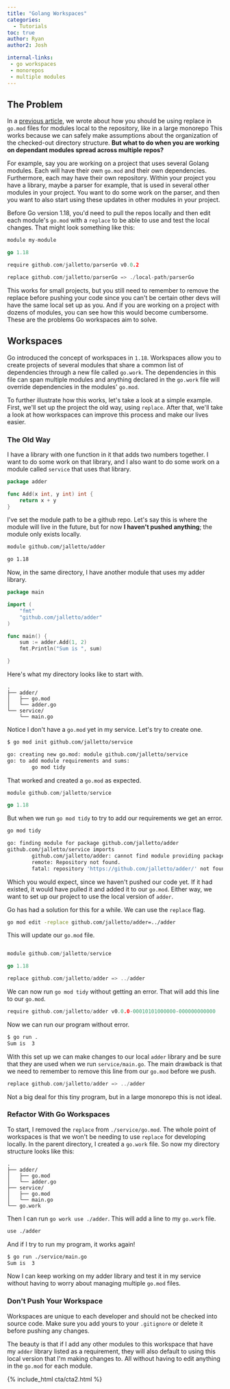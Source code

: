 ```yaml
---
title: "Golang Workspaces"
categories:
  - Tutorials
toc: true
author: Ryan
author2: Josh

internal-links:
 - go workspaces
 - monorepos
 - multiple modules
---
```


## The Problem

In a [previous article](/blog/golang-monorepo), we wrote about how you should be using replace in `go.mod` files for modules local to the repository, like in a large monorepo This works because we can safely make assumptions about the organization of the checked-out directory structure. **But what to do when you are working on dependant modules spread across multiple repos?**

For example, say you are working on a project that uses several Golang modules. Each will have their own `go.mod` and their own dependencies. Furthermore, each may have their own repository. Within your project you have a library, maybe a parser for example, that is used in several other modules in your project. You want to do some work on the parser, and then you want to also start using these updates in other modules in your project.

Before Go version 1.18, you'd need to pull the repos locally and then edit each module's `go.mod` with a `replace` to be able to use and test the local changes. That might look something like this:

~~~{.go caption="example mod file"}
module my-module

go 1.18

require github.com/jalletto/parserGo v0.0.2

replace github.com/jalletto/parserGo => ./local-path/parserGo
~~~

This works for small projects, but you still need to remember to remove the replace before pushing your code since you can't be certain other devs will have the same local set up as you. And if you are working on a project with dozens of modules, you can see how this would become cumbersome. These are the problems Go workspaces aim to solve.

## Workspaces

Go introduced the concept of workspaces in `1.18`. Workspaces allow you to create projects of several modules that share a common list of dependencies through a new file called `go.work`. The dependencies in this file can span multiple modules and anything declared in the `go.work` file will override dependencies in the modules' `go.mod`.

To further illustrate how this works, let's take a look at a simple example. First, we'll set up the project the old way, using `replace`. After that, we'll take a look at how workspaces can improve this process and make our lives easier.

### The Old Way

I have a library with one function in it that adds two numbers together. I want to do some work on that library, and I also want to do some work on a module called `service` that uses that library.

~~~{.go caption="./adder/main.go"}
package adder

func Add(x int, y int) int {
    return x + y
}
~~~

I've set the module path to be a github repo. Let's say this is where the module will live in the future, but for now **I haven't pushed anything**; the module only exists locally.

~~~{.bash caption="./adder/go.mod"}
module github.com/jalletto/adder

go 1.18
~~~

Now, in the same directory, I have another module that uses my adder library.

~~~{.go caption="./service/main.go"}
package main

import (
    "fmt"
    "github.com/jalletto/adder"
)

func main() {
    sum := adder.Add(1, 2)
    fmt.Println("Sum is ", sum)

}
~~~

Here's what my directory looks like to start with.

~~~{.text caption=""}
.
├── adder/
│   ├── go.mod
│   └── adder.go
└── service/
    └── main.go
~~~

Notice I don't have a `go.mod` yet in my service. Let's try to create one.

~~~{.bash caption=">_"}
$ go mod init github.com/jalletto/service

go: creating new go.mod: module github.com/jalletto/service
go: to add module requirements and sums:
        go mod tidy
~~~

That worked and created a `go.mod` as expected.

~~~{.go caption="./service/go.mod"}
module github.com/jalletto/service

go 1.18
~~~

But when we run `go mod tidy` to try to add our requirements we get an error.

~~~{.bash caption=">_"}
go mod tidy

go: finding module for package github.com/jalletto/adder
github.com/jalletto/service imports
        github.com/jalletto/adder: cannot find module providing package github.com/jalletto/adder: module github.com/jalletto/adder: git ls-remote -q origin in /Users/joshalletto/go/pkg/mod/cache/vcs/d8fe82965d5fea8be6f27791ff06a6f2a77b0ca4d1c4921d77852ef26a2d5ba5: exit status 128:
        remote: Repository not found.
        fatal: repository 'https://github.com/jalletto/adder/' not found
~~~

Which you would expect, since we haven't pushed our code yet. If it had existed, it would have pulled it and added it to our `go.mod`. Either way, we want to set up our project to use the local version of `adder`.

Go has had a solution for this for a while. We can use the `replace` flag.

~~~{.bash caption=">_"}
go mod edit -replace github.com/jalletto/adder=../adder
~~~

This will update our `go.mod` file.

~~~{.go caption="./service/main.go"}

module github.com/jalletto/service

go 1.18

replace github.com/jalletto/adder => ../adder

~~~

We can now run `go mod tidy` without getting an error. That will add this line to our `go.mod`.

~~~{.go caption="./service/go.mod"}
require github.com/jalletto/adder v0.0.0-00010101000000-000000000000
~~~

Now we can run our program without error.

~~~{.bash caption=">_"}
$ go run .
Sum is  3
~~~

With this set up we can make changes to our local `adder` library and be sure that they are used when we run `service/main.go`. The main drawback is that we need to remember to remove this line from our `go.mod` before we push.

~~~{.go caption="./service/go.mod"}
replace github.com/jalletto/adder => ../adder
~~~

Not a big deal for this tiny program, but in a large monorepo this is not ideal.

### Refactor With Go Workspaces

To start, I removed the `replace` from `./service/go.mod`. The whole point of workspaces is that we won't be needing to use `replace` for developing locally. In the parent directory, I created a `go.work` file. So now my directory structure looks like this:

~~~{.text caption="we've added the go.work file"}
.
├── adder/
│   ├── go.mod
│   └── adder.go
├── service/
│   ├── go.mod
│   └── main.go
└── go.work
~~~

Then I can run `go work use ./adder`. This will add a line to my `go.work` file.

~~~{.bash caption=">_"}
use ./adder
~~~

And if I try to run my program, it works again!

~~~{.bash caption=">_"}
$ go run ./service/main.go
Sum is  3
~~~

Now I can keep working on my adder library and test it in my service without having to worry about managing multiple `go.mod` files.

<div class="notice--info">

### Don't Push Your Workspace

Workspaces are unique to each developer and should not be checked into source code. Make sure you add yours to your `.gitignore` or delete it before pushing any changes.
</div>

The beauty is that if I add any other modules to this workspace that have my `adder` library listed as a requirement, they will also default to using this local version that I'm making changes to. All without having to edit anything in the `go.mod` for each module.

{% include_html cta/cta2.html %}
